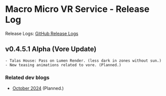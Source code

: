 # Macro Micro VR Service - Release Log
Release Logs: [GitHub Release Logs](https://github.com/xavier150/MMVS/wiki/Release-logs)


##  v0.4.5.1 Alpha (Vore Update)
    - Talas House: Pass on Lumen Render. (less dark in zones without sun.)
    - New teasing animations related to vore. (Planned.)


### Related dev blogs
- [October 2024](https://www.bleuraven.fr/mmvs/devblog/october-2024) (Planned.)
